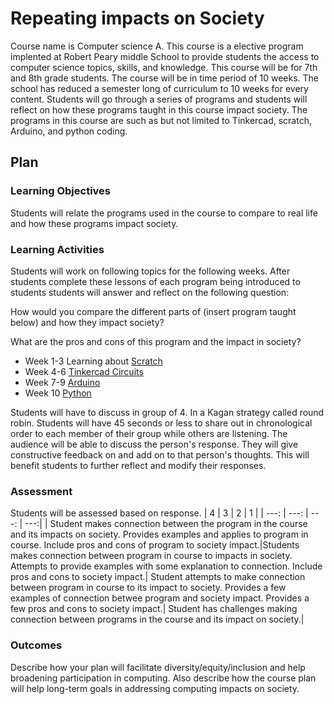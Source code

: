 # Repeating impacts on Society
Course name is Computer science A. This course is a elective program implented at Robert Peary middle School to provide students the access to computer science topics, skills, and knowledge. This course will be for 7th and 8th grade students. The course will be in time period of 10 weeks. The school has reduced a semester long of curriculum to 10 weeks for every content. Students will go through a series of programs and students will reflect on how these programs taught in this course impact society. The programs in this course are such as but not limited to Tinkercad, scratch, Arduino, and python coding.  

## Plan

### Learning Objectives
Students will relate the programs used in the course to compare to real life and how these programs impact society.

### Learning Activities
Students will work on following topics for the following weeks. 
After students complete these lessons of each program being introduced to students students will answer and reflect on the following question: 

How would you compare the different parts of (insert program taught below) and how they impact society? 

What are the pros and cons of this program  and the impact in society?

- Week 1-3 Learning about [Scratch](https://scratch.mit.edu)
- Week 4-6 [Tinkercad Circuits](https://www.tinkercad.com/things/fFl30RMLP3m-fantabulous-habbi-borwo/editel?tenant=circuits)
- Week 7-9 [Arduino](https://cloud.arduino.cc/)
- Week 10 [Python](https://www.codecademy.com/learn) 

Students will have to discuss in group of 4. In a Kagan strategy called round robin. Students will have 45 seconds or less to share out in chronological order to each member of their group while others are listening. The audience will be able to discuss the person's response. They will give constructive feedback on and add on to that person's thoughts. This will benefit students to further reflect and modify their responses. 

### Assessment

Students will be assessed based on response.
| 4           | 3           | 2            | 1           |
|       ---:  |        ---: |         ---: |         ---:|
| Student makes connection between the program in the course and its impacts on society. Provides examples and applies to program in course. Include pros and cons of program to society impact.|Students makes connection between program in course to impacts in society. Attempts to provide examples with some explanation to connection. Include pros and cons to society impact.| Student attempts to make connection between program in course to its impact to society. Provides a few examples of connection betwee program and society impact. Provides a few pros and cons to society impact.| Student has challenges making connection between programs in the course and its impact on society.| 

### Outcomes

Describe how your plan will facilitate diversity/equity/inclusion and help broadening participation in computing. Also describe how the course plan will help long-term goals in addressing computing impacts on society.

